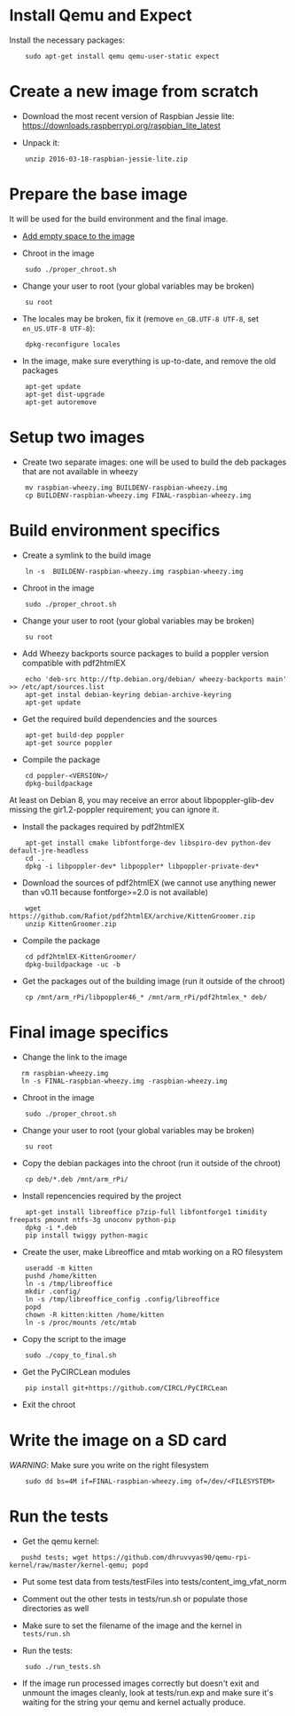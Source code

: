 Install Qemu and Expect
============

Install the necessary packages:

```
    sudo apt-get install qemu qemu-user-static expect
```

Create a new image from scratch
===============================

* Download the most recent version of Raspbian Jessie lite:
    https://downloads.raspberrypi.org/raspbian_lite_latest

* Unpack it:

```
    unzip 2016-03-18-raspbian-jessie-lite.zip
```

Prepare the base image
======================

It will be used for the build environment and the final image.

* [Add empty space to the image](resize_img.md)

* Chroot in the image

```
    sudo ./proper_chroot.sh
```

* Change your user to root (your global variables may be broken)

```
    su root
```

* The locales may be broken, fix it (remove `en_GB.UTF-8 UTF-8`, set `en_US.UTF-8 UTF-8`):

```
    dpkg-reconfigure locales
```

* In the image, make sure everything is up-to-date, and remove the old packages

```
    apt-get update
    apt-get dist-upgrade
    apt-get autoremove
```

Setup two images
================

* Create two separate images: one will be used to build the deb packages that are not available in wheezy

```
    mv raspbian-wheezy.img BUILDENV-raspbian-wheezy.img
    cp BUILDENV-raspbian-wheezy.img FINAL-raspbian-wheezy.img
```

Build environment specifics
===========================

* Create a symlink to the build image

```
    ln -s  BUILDENV-raspbian-wheezy.img raspbian-wheezy.img
```

* Chroot in the image

```
    sudo ./proper_chroot.sh
```

* Change your user to root (your global variables may be broken)

```
    su root
```

* Add Wheezy backports source packages to build a poppler version compatible with pdf2htmlEX

```
    echo 'deb-src http://ftp.debian.org/debian/ wheezy-backports main' >> /etc/apt/sources.list
    apt-get instal debian-keyring debian-archive-keyring
    apt-get update
```

* Get the required build dependencies and the sources

```
    apt-get build-dep poppler
    apt-get source poppler
```

* Compile the package

```
    cd poppler-<VERSION>/
    dpkg-buildpackage
```
At least on Debian 8, you may receive an error about libpoppler-glib-dev missing the gir1.2-poppler requirement; you can ignore it.


* Install the packages required by pdf2htmlEX

```
    apt-get install cmake libfontforge-dev libspiro-dev python-dev default-jre-headless
    cd ..
    dpkg -i libpoppler-dev* libpoppler* libpoppler-private-dev*
```

* Download the sources of pdf2htmlEX (we cannot use anything newer than v0.11 because fontforge>=2.0 is not available)

```
    wget https://github.com/Rafiot/pdf2htmlEX/archive/KittenGroomer.zip
    unzip KittenGroomer.zip
```

* Compile the package

```
    cd pdf2htmlEX-KittenGroomer/
    dpkg-buildpackage -uc -b
```

* Get the packages out of the building image (run it outside of the chroot)

```
    cp /mnt/arm_rPi/libpoppler46_* /mnt/arm_rPi/pdf2htmlex_* deb/
```

Final image specifics
=====================

* Change the link to the image

```
   rm raspbian-wheezy.img
   ln -s FINAL-raspbian-wheezy.img -raspbian-wheezy.img
```

* Chroot in the image

```
    sudo ./proper_chroot.sh
```

* Change your user to root (your global variables may be broken)

```
    su root
```

* Copy the debian packages into the chroot (run it outside of the chroot)

```
    cp deb/*.deb /mnt/arm_rPi/
```

* Install repencencies required by the project

```
    apt-get install libreoffice p7zip-full libfontforge1 timidity freepats pmount ntfs-3g unoconv python-pip
    dpkg -i *.deb
    pip install twiggy python-magic
```

* Create the user, make Libreoffice and mtab working on a RO filesystem

```
    useradd -m kitten
    pushd /home/kitten
    ln -s /tmp/libreoffice
    mkdir .config/
    ln -s /tmp/libreoffice_config .config/libreoffice
    popd
    chown -R kitten:kitten /home/kitten
    ln -s /proc/mounts /etc/mtab
```

* Copy the script to the image

```
    sudo ./copy_to_final.sh
```

* Get the PyCIRCLean modules
```
    pip install git+https://github.com/CIRCL/PyCIRCLean
```


* Exit the chroot

Write the image on a SD card
============================

*WARNING*: Make sure you write on the right filesystem

```
    sudo dd bs=4M if=FINAL-raspbian-wheezy.img of=/dev/<FILESYSTEM>
```

Run the tests
=============

* Get the qemu kernel:
```
   pushd tests; wget https://github.com/dhruvvyas90/qemu-rpi-kernel/raw/master/kernel-qemu; popd
```

* Put some test data from tests/testFiles into tests/content_img_vfat_norm

* Comment out the other tests in tests/run.sh or populate those directories as
  well

* Make sure to set the filename of the image and the kernel in `tests/run.sh`

* Run the tests:
```
    sudo ./run_tests.sh
```

* If the image run processed images correctly but doesn't exit and unmount the
  images cleanly, look at tests/run.exp and make sure it's waiting for the
  string your qemu and kernel actually produce.
